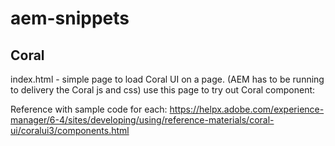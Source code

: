 # aem-snippets

## Coral
index.html  - simple page to load Coral UI on a page. (AEM has to be running to delivery the Coral js and css)
use this page to try out Coral component:

Reference with sample code for each:
https://helpx.adobe.com/experience-manager/6-4/sites/developing/using/reference-materials/coral-ui/coralui3/components.html
